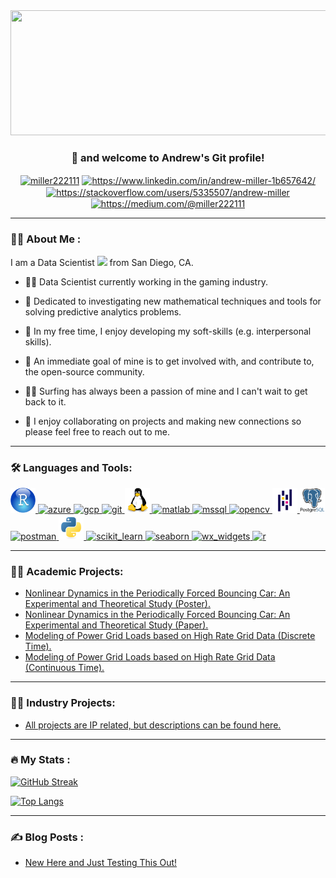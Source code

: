 <div align="center">
  <img src="https://media.giphy.com/media/v1.Y2lkPTc5MGI3NjExN2VjZWJhY2NmZmU4YmJmNjJlNTFlODE0YTExNjA5YTY4YzFmMWI4ZCZlcD12MV9pbnRlcm5hbF9naWZzX2dpZklkJmN0PWc/HKIN1BCAOYNDa/giphy.gif" width="800" height="200"/>
</div>

<h3 align="center">
  👋 and welcome to Andrew's Git profile!
</h3>

<p align="center">
<a href="https://dev.to/miller222111" target="blank"><img align="center" src="https://raw.githubusercontent.com/rahuldkjain/github-profile-readme-generator/master/src/images/icons/Social/devto.svg" alt="miller222111" height="30" width="40" /></a>
<a href="https://www.linkedin.com/in/andrew-miller-1b657642/" target="blank"><img align="center" src="https://raw.githubusercontent.com/rahuldkjain/github-profile-readme-generator/master/src/images/icons/Social/linked-in-alt.svg" alt="https://www.linkedin.com/in/andrew-miller-1b657642/" height="30" width="40" /></a>
<a href="https://stackoverflow.com/users/5335507/andrew-miller" target="blank"><img align="center" src="https://raw.githubusercontent.com/rahuldkjain/github-profile-readme-generator/master/src/images/icons/Social/stack-overflow.svg" alt="https://stackoverflow.com/users/5335507/andrew-miller" height="30" width="40" /></a>
<a href="https://medium.com/@miller222111" target="blank"><img align="center" src="https://raw.githubusercontent.com/rahuldkjain/github-profile-readme-generator/master/src/images/icons/Social/medium.svg" alt="https://medium.com/@miller222111" height="30" width="40" /></a>
</p>

---

 ### :man_technologist: About Me :
 I am a Data Scientist <img src="https://media.giphy.com/media/WUlplcMpOCEmTGBtBW/giphy.gif" width="30"> from San Diego, CA.
  
- 👨‍🔬 Data Scientist currently working in the gaming industry.

- 🌱 Dedicated to investigating new mathematical techniques and tools for solving predictive analytics problems.

- 🌻 In my free time, I enjoy developing my soft-skills (e.g. interpersonal skills).

- 🥅 An immediate goal of mine is to get involved with, and contribute to, the open-source community.

- 🏄‍♂️ Surfing has always been a passion of mine and I can't wait to get back to it.

- 💬 I enjoy collaborating on projects and making new connections so please feel free to reach out to me.

---

<h3 align="left">🛠️ Languages and Tools:</h3>
<p align="left"> <a href="https://posit.co/products/open-source/rstudio/" target="_blank" rel="noreferrer"> <img src="https://github.com/miller222111/miller222111/blob/main/icon/rstudio.png" alt="rstudio" width="40" height="40"/> </a> <a href="https://azure.microsoft.com/en-in/" target="_blank" rel="noreferrer"> <img src="https://www.vectorlogo.zone/logos/microsoft_azure/microsoft_azure-icon.svg" alt="azure" width="40" height="40"/> </a> <a href="https://cloud.google.com" target="_blank" rel="noreferrer"> <img src="https://www.vectorlogo.zone/logos/google_cloud/google_cloud-icon.svg" alt="gcp" width="40" height="40"/> </a> <a href="https://git-scm.com/" target="_blank" rel="noreferrer"> <img src="https://www.vectorlogo.zone/logos/git-scm/git-scm-icon.svg" alt="git" width="40" height="40"/> </a> <a href="https://www.linux.org/" target="_blank" rel="noreferrer"> <img src="https://raw.githubusercontent.com/devicons/devicon/master/icons/linux/linux-original.svg" alt="linux" width="40" height="40"/> </a> <a href="https://www.mathworks.com/" target="_blank" rel="noreferrer"> <img src="https://upload.wikimedia.org/wikipedia/commons/2/21/Matlab_Logo.png" alt="matlab" width="40" height="40"/> </a> <a href="https://www.microsoft.com/en-us/sql-server" target="_blank" rel="noreferrer"> <img src="https://www.svgrepo.com/show/303229/microsoft-sql-server-logo.svg" alt="mssql" width="40" height="40"/> </a> <a href="https://opencv.org/" target="_blank" rel="noreferrer"> <img src="https://www.vectorlogo.zone/logos/opencv/opencv-icon.svg" alt="opencv" width="40" height="40"/> </a> <a href="https://pandas.pydata.org/" target="_blank" rel="noreferrer"> <img src="https://raw.githubusercontent.com/devicons/devicon/2ae2a900d2f041da66e950e4d48052658d850630/icons/pandas/pandas-original.svg" alt="pandas" width="40" height="40"/> </a> <a href="https://www.postgresql.org" target="_blank" rel="noreferrer"> <img src="https://raw.githubusercontent.com/devicons/devicon/master/icons/postgresql/postgresql-original-wordmark.svg" alt="postgresql" width="40" height="40"/> </a> <a href="https://postman.com" target="_blank" rel="noreferrer"> <img src="https://www.vectorlogo.zone/logos/getpostman/getpostman-icon.svg" alt="postman" width="40" height="40"/> </a> <a href="https://www.python.org" target="_blank" rel="noreferrer"> <img src="https://raw.githubusercontent.com/devicons/devicon/master/icons/python/python-original.svg" alt="python" width="40" height="40"/> </a> <a href="https://scikit-learn.org/" target="_blank" rel="noreferrer"> <img src="https://upload.wikimedia.org/wikipedia/commons/0/05/Scikit_learn_logo_small.svg" alt="scikit_learn" width="40" height="40"/> </a> <a href="https://seaborn.pydata.org/" target="_blank" rel="noreferrer"> <img src="https://seaborn.pydata.org/_images/logo-mark-lightbg.svg" alt="seaborn" width="40" height="40"/> </a> <a href="https://www.wxwidgets.org/" target="_blank" rel="noreferrer"> <img src="https://upload.wikimedia.org/wikipedia/commons/b/bb/WxWidgets.svg" alt="wx_widgets" width="40" height="40"/> </a> <a href="https://www.r-project.org" target="_blank" rel="noreferrer"> <img src="https://www.vectorlogo.zone/logos/r-project/r-project-official.svg" alt="r" width="40" height="40"/> </a> </p>

---

### 👨‍🎓 Academic Projects:

- [Nonlinear Dynamics in the Periodically Forced Bouncing Car: An Experimental and Theoretical Study (Poster).](https://github.com/miller222111/miller222111/blob/main/docs/poster_presentation_copy.pdf)
- [Nonlinear Dynamics in the Periodically Forced Bouncing Car: An Experimental and Theoretical Study (Paper).](https://github.com/miller222111/miller222111/blob/main/docs/Bouncing_Car11.pdf)
- [Modeling of Power Grid Loads based on High Rate Grid Data (Discrete Time).](https://github.com/miller222111/miller222111/blob/main/docs/load_discrete_presentation.pdf)
- [Modeling of Power Grid Loads based on High Rate Grid Data (Continuous Time).](https://github.com/miller222111/miller222111/blob/main/docs/load_continuous.pdf)

---

### 👨‍🔬 Industry Projects:

- [All projects are IP related, but descriptions can be found here.](https://www.linkedin.com/in/andrew-miller-1b657642/)

---

### :fire: My Stats :

[![GitHub Streak](https://github-readme-streak-stats.herokuapp.com/?user=miller222111&theme=dark&background=000000)](https://git.io/streak-stats)

[![Top Langs](https://github-readme-stats.vercel.app/api/top-langs/?username=miller222111&layout=compact&theme=vision-friendly-dark)](https://github.com/anuraghazra/github-readme-stats)

---

### :writing_hand: Blog Posts :
<!-- BLOG-POST-LIST:START -->
- [New Here and Just Testing This Out!](https://dev.to/miller222111/new-here-and-just-testing-this-out-121h)
<!-- BLOG-POST-LIST:END -->
